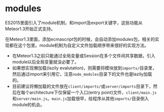 # modules

ES2015里面引入了module机制，和import及export关键字，这些功能从Meteor1.3开始正式支持。

在Meteor1.3里面，添加ecmascript包的时候，会自动添加modules包，相关的实现都在这个包里。module机制为自定义文件加载顺序带来很好的实现方法。


* 在Meteor1.3之前只能通过全局变量或Session在多个文件间共享数据，引入module以后全局变量就没必要了。
* 如果想实现懒加载(lazily evalutation)，则需要将模块放到`imports/`目录里，然后通过import来引用它，注意`node_modules`目录下的文件也是lazily加载的。
* 目前建议将懒加载的文件放在`client/imports/`或`server/imports`目录下，然后在每个architecture下仅保留一个入口(entry point)文件，`client/main.js`和`server/main.js`。`main.js`加载很早，给程序从其他`imports/`目录倒入module的机会。


